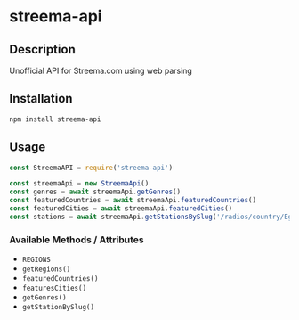 # streema-api

## Description

Unofficial API for Streema.com using web parsing

## Installation

```bash
npm install streema-api
```

## Usage

```javascript
const StreemaAPI = require('streema-api')

const streemaApi = new StreemaApi()
const genres = await streemaApi.getGenres()
const featuredCountries = await streemaApi.featuredCountries()
const featuredCities = await streemaApi.featuredCities()
const stations = await streemaApi.getStationsBySlug('/radios/country/Egypt')
```

### Available Methods / Attributes

- `REGIONS`
- `getRegions()`
- `featuredCountries()`
- `featuresCities()`
- `getGenres()`
- `getStationBySlug()`

